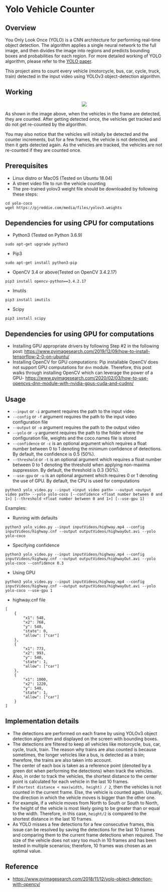 # Yolo Vehicle Counter

## Overview

You Only Look Once (YOLO) is a CNN architecture for performing real-time object detection. The algorithm applies a
single neural network to the full image, and then divides the image into regions and predicts bounding boxes and
probabilities for each region. For more detailed working of YOLO algorithm, please refer to
the [YOLO paper](https://pjreddie.com/media/files/papers/YOLOv3.pdf).

This project aims to count every vehicle (motorcycle, bus, car, cycle, truck, train) detected in the input video using
YOLOv3 object-detection algorithm.

## Working

<p align="center">
  <img src="https://github.com/guptavasu1213/Yolo-Vehicle-Counter/blob/master/example_gif/highwayVideoExample.gif">
</p>
As shown in the image above, when the vehicles in the frame are detected, they are counted. After getting detected once, the vehicles get tracked and do not get re-counted by the algorithm. 

You may also notice that the vehicles will initially be detected and the counter increments, but for a few frames, the
vehicle is not detected, and then it gets detected again. As the vehicles are tracked, the vehicles are not re-counted
if they are counted once.

## Prerequisites

* Linux distro or MacOS (Tested on Ubuntu 18.04)
* A street video file to run the vehicle counting
* The pre-trained yolov3 weight file should be downloaded by following these steps:

```
cd yolo-coco
wget https://pjreddie.com/media/files/yolov3.weights
``` 

## Dependencies for using CPU for computations

* Python3 (Tested on Python 3.6.9)

```
sudo apt-get upgrade python3
```

* Pip3

```
sudo apt-get install python3-pip
```

* OpenCV 3.4 or above(Tested on OpenCV 3.4.2.17)

```
pip3 install opencv-python==3.4.2.17
```

* Imutils

```
pip3 install imutils
```

* Scipy

```
pip3 install scipy
```

## Dependencies for using GPU for computations

* Installing GPU appropriate drivers by following Step #2 in the following post:
  https://www.pyimagesearch.com/2019/12/09/how-to-install-tensorflow-2-0-on-ubuntu/
* Installing OpenCV for GPU computations:
  Pip installable OpenCV does not support GPU computations for `dnn` module. Therefore, this post walks through
  installing OpenCV which can leverage the power of a GPU-
  https://www.pyimagesearch.com/2020/02/03/how-to-use-opencvs-dnn-module-with-nvidia-gpus-cuda-and-cudnn/

## Usage

* `--input` or `-i` argument requires the path to the input video
* `--config` or `-f` argument requires the path to the input video configuration file
* `--output` or `-o` argument requires the path to the output video
* `--yolo` or `-y` argument requires the path to the folder where the configuration file, weights and the coco.names
  file is stored
* `--confidence` or `-c` is an optional argument which requires a float number between 0 to 1 denoting the minimum
  confidence of detections. By default, the confidence is 0.5 (50%).
* `--threshold` or `-t` is an optional argument which requires a float number between 0 to 1 denoting the threshold when
  applying non-maxima suppression. By default, the threshold is 0.3 (30%).
* `--use-gpu` or `-u` is an optional argument which requires 0 or 1 denoting the use of GPU. By default, the CPU is used
  for computations

```
python3 yolo_video.py --input <input video path> --output <output video path> --yolo yolo-coco [--confidence <float number between 0 and 1>] [--threshold <float number between 0 and 1>] [--use-gpu 1]
```

Examples:

* Running with defaults

```
python3 yolo_video.py --input inputVideos/highway.mp4 --config inputVideos/highway.cnf --output outputVideos/highwayOut.avi --yolo yolo-coco 
```

* Specifying confidence

```
python3 yolo_video.py --input inputVideos/highway.mp4 --config inputVideos/highway.cnf --output outputVideos/highwayOut.avi --yolo yolo-coco --confidence 0.3
```

* Using GPU

```
python3 yolo_video.py --input inputVideos/highway.mp4 --config inputVideos/highway.cnf --output outputVideos/highwayOut.avi --yolo yolo-coco --use-gpu 1
```

* highway.cnf file

```
[
    {
        "x1": 548,
        "x2": 768,
        "y": 540,
        "state": 0,
        "allow": ["car"]
    },
    {
        "x1": 773,
        "x2": 993,
        "y": 540,
        "state": 1,
        "allow": ["car"]
    },
    {
        "x1": 1000,
        "x2": 1220,
        "y": 540,
        "state": 1,
        "allow": ["car"]
    }
]
```

## Implementation details

* The detections are performed on each frame by using YOLOv3 object detection algorithm and displayed on the screen with
  bounding boxes.
* The detections are filtered to keep all vehicles like motorcycle, bus, car, cycle, truck, train. The reason why trains
  are also counted is because sometimes, the longer vehicles like a bus, is detected as a train; therefore, the trains
  are also taken into account.
* The center of each box is taken as a reference point (denoted by a green dot when performing the detections) when
  track the vehicles.
* Also, in order to track the vehicles, the shortest distance to the center point is calculated for each vehicle in the
  last 10 frames.
* If `shortest distance < max(width, height) / 2`, then the vehicles is not counted in the current frame. Else, the
  vehicle is counted again. Usually, the direction in which the vehicle moves is bigger than the other one.
* For example, if a vehicle moves from North to South or South to North, the height of the vehicle is most likely going
  to be greater than or equal to the width. Therefore, in this case, `height/2` is compared to the shortest distance in
  the last 10 frames.
* As YOLO misses a few detections for a few consecutive frames, this issue can be resolved by saving the detections for
  the last 10 frames and comparing them to the current frame detections when required. The size of the vehicle does not
  vary too much in 10 frames and has been tested in multiple scenarios; therefore, 10 frames was chosen as an optimal
  value.

## Reference

* https://www.pyimagesearch.com/2018/11/12/yolo-object-detection-with-opencv/ 
